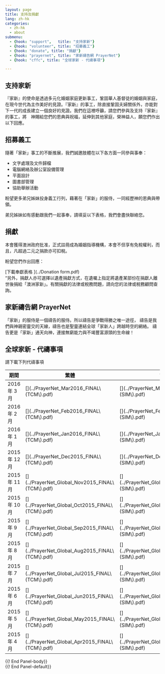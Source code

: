 ```yaml
---
layout: page
title: 支持及捐獻
lang: zh-hk
categories: 
  - zh-hk
  - about
submenu:
  - {hook: "support",   title: "支持家新"}
  - {hook: "volunteer", title: "招募義工"}
  - {hook: "donate", title: "捐獻"}
  - {hook: "prayernet", title: "家新禱告網 PrayerNet"}
  - {hook: "cffc", title: "全球家新 - 代禱事項"}

---
```


支持家新<a name="support">&nbsp;</a>
-------

『家新』的使命是透過多元化婚姻家庭更新事工，鞏固華人基督徒的婚姻與家庭，在現今世代為主作美好的見證。『家新』的事工，除直接鞏固夫婦關係外，亦能對下一代的成長建立一個良好的見證。我們在這裡呼籲，請您們參與及支持『家新』的事工，將　神賜給您們的恩典與祝福，延伸到其他家庭，榮神益人，願您們作出以下回應。

招募義工<a name="volunteer">&nbsp;</a>
--------
隨著「家新」事工的不斷推展，我們誠邀肢體在以下各方面一同參與事奉：

- 文字處理及文件歸檔
- 電腦網絡及辦公室設備管理
- 平面設計
- 圖書部管理
- 協助舉辦活動

盼望更多弟兄姊妹投身義工行列，藉著在「家新」的服侍，一同經歷神的恩典與帶領。

弟兄姊妹如有感動跟我們一起事奉，請填妥以下表格，我們會盡快聯絡您。

捐獻<a name="donate">&nbsp;</a>
----
本會獲得澳洲政府批准，正式註冊成為婚姻指導機構，本會不但享有免稅權利，而且，凡超過二元之捐款亦可扣稅。  

盼望您們作出回應：  


[下載奉獻表格 <span class="glyphicon glyphicon-download-alt"></span>](../Donation form.pdf)  
“另外，捐獻人亦可選擇以遺產捐獻方式，在遺囑上指定將遺產某部份在捐獻人離世後捐給「澳洲家新」。有關捐獻的法律或稅務問題，請向您的法律或稅務顧問查詢。

家新禱告網 PrayerNet<a name="prayernet">&nbsp;</a>
--------------------
「家新」的服侍是一個禱告的服侍。所以禱告是爭戰得勝之唯一途徑，
禱告是我們與神親密靈交的天線，禱告也是聖靈連結全球「家新人」跨越時空的網絡。
禱告更是「家新」通天向神，連接無窮能力與不竭豐富源頭的生命線！ 　


全球家新 - 代禱事項<a name="cffc">&nbsp;</a>
-------------------
請下載下列代禱事項
<div class="panel panel-default">
<div class="panel-body">
<table class="table">
<thead>
<tr>
<th>期間</th><th>繁體</th><th>简体</th>
<tr>
<tbody>
<tr>
<td>2016年&nbsp;3月</td>
<td>
[<span class="glyphicon glyphicon-download-alt"></span>](../PrayerNet_Mar2016_FINAL\(TCM\).pdf)  
</td>
<td>
[<span class="glyphicon glyphicon-download-alt"></span>](../PrayerNet_Mar2016_FINAL\(SIM\).pdf)
</td>
</tr>
<tr>
<td>2016年&nbsp;2月</td>
<td>
[<span class="glyphicon glyphicon-download-alt"></span>](../PrayerNet_Feb2016_FINAL\(TCM\).pdf)  
</td>
<td>
[<span class="glyphicon glyphicon-download-alt"></span>](../PrayerNet_Feb2016_FINAL\(SIM\).pdf)
</td>
</tr>
<tr>
<td>2016年&nbsp;1月</td>
<td>
[<span class="glyphicon glyphicon-download-alt"></span>](../PrayerNet_Jan2016_FINAL\(TCM\).pdf)  
</td>
<td>
[<span class="glyphicon glyphicon-download-alt"></span>](../PrayerNet_Jan2016_FINAL\(SIM\).pdf)
</td>
</tr>
<tr>
<td>2015年&nbsp;12月</td>
<td>
[<span class="glyphicon glyphicon-download-alt"></span>](../PrayerNet_Dec2015_FINAL\(TCM\).pdf)  
</td>
<td>
[<span class="glyphicon glyphicon-download-alt"></span>](../PrayerNet_Dec2015_FINAL\(SIM\).pdf)
</td>
</tr>
<tr>
<td>2015年&nbsp;11月</td>
<td>
[<span class="glyphicon glyphicon-download-alt"></span>](../PrayerNet_Global_Nov2015_FINAL\(TCM\).pdf)  
</td>
<td>
[<span class="glyphicon glyphicon-download-alt"></span>](../PrayerNet_Global_Nov2015_FINAL\(SIM\).pdf)
</td>
</tr>
<tr>
<td>2015年&nbsp;10月</td>
<td>
[<span class="glyphicon glyphicon-download-alt"></span>](../PrayerNet_Global_Oct2015_FINAL\(TCM\).pdf)  
</td>
<td>
[<span class="glyphicon glyphicon-download-alt"></span>](../PrayerNet_Global_Oct2015_FINAL\(SIM\).pdf)
</td>
</tr>
<tr>
<td>2015年&nbsp;9月</td>
<td>
[<span class="glyphicon glyphicon-download-alt"></span>](../PrayerNet_Global_Sep2015_FINAL\(TCM\).pdf)  
</td>
<td>
[<span class="glyphicon glyphicon-download-alt"></span>](../PrayerNet_Global_Sep2015_FINAL\(SIM\).pdf)
</td>
</tr>
<tr>
<td>2015年&nbsp;8月</td>
<td>
[<span class="glyphicon glyphicon-download-alt"></span>](../PrayerNet_Global_Aug2015_FINAL\(TCM\).pdf)  
</td>
<td>
[<span class="glyphicon glyphicon-download-alt"></span>](../PrayerNet_Global_Aug2015_FINAL\(SIM\).pdf)
</td>
</tr>
<tr>
<td>2015年&nbsp;7月</td>
<td>
[<span class="glyphicon glyphicon-download-alt"></span>](../PrayerNet_Global_Jul2015_FINAL\(TCM\).pdf)  
</td>
<td>
[<span class="glyphicon glyphicon-download-alt"></span>](../PrayerNet_Global_Jul2015_FINAL\(SIM\).pdf)
</td>
</tr>
<tr>
<td>2015年&nbsp;6月</td>
<td>
[<span class="glyphicon glyphicon-download-alt"></span>](../PrayerNet_Global_Jun2015_FINAL\(TCM\).pdf)  
</td>
<td>
[<span class="glyphicon glyphicon-download-alt"></span>](../PrayerNet_Global_Jun2015_FINAL\(SIM\).pdf)
</td>
</tr>
<tr>
<td>2015年&nbsp;5月</td>
<td>
[<span class="glyphicon glyphicon-download-alt"></span>](../PrayerNet_Global_May2015_FINAL\(TCM\).pdf)  
</td>
<td>
[<span class="glyphicon glyphicon-download-alt"></span>](../PrayerNet_Global_May2015_FINAL\(SIM\).pdf)
</td>
</tr>
<tr>
<td>2015年&nbsp;4月</td>
<td>
[<span class="glyphicon glyphicon-download-alt"></span>](../PrayerNet_Global_Apr2015_FINAL\(TCM\).pdf)  
</td>
<td>
[<span class="glyphicon glyphicon-download-alt"></span>](../PrayerNet_Global_Apr2015_FINAL\(SIM\).pdf)
</td>
</tr>
</tbody>
</thead>
</table>
</div> {{! End Panel-body}}
</div> {{! End Panel-default}}
